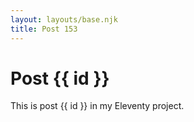 ```yaml
---
layout: layouts/base.njk
title: Post 153
---
```


# Post {{ id }}

This is post {{ id }} in my Eleventy project.
